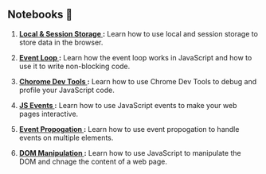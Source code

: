 ## Notebooks 📓

1. **[Local & Session Storage ](01-Local-Storage-and-Session-Storage.ipynb):** Learn how to use local and session storage to store data in the browser.

2. **[Event Loop ](./02-Event-Loop.ipynb):** Learn how the event loop works in JavaScript and how to use it to write non-blocking code.

3. **[Chorome Dev Tools ](./03-Chrome-Dev-Tools.ipynb):** Learn how to use Chrome Dev Tools to debug and profile your JavaScript code.

4. **[JS Events ](./04-JS-Events.ipynb):** Learn how to use JavaScript events to make your web pages interactive.

5. **[Event Propogation ](./06-EventPropagationGuide.ipynb):** Learn how to use event propogation to handle events on multiple elements.

6. **[DOM Manipulation ](./05-DOM-Manipulation.ipynb):** Learn how to use JavaScript to manipulate the DOM and chnage the content of a web page.
